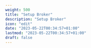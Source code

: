 ```yaml
---
weight: 500
title: "Setup Broker"
description: "Setup Broker"
icon: "edit"
date: "2023-05-22T00:34:57+01:00"
lastmod: "2023-05-22T00:34:57+01:00"
draft: false
---
```



